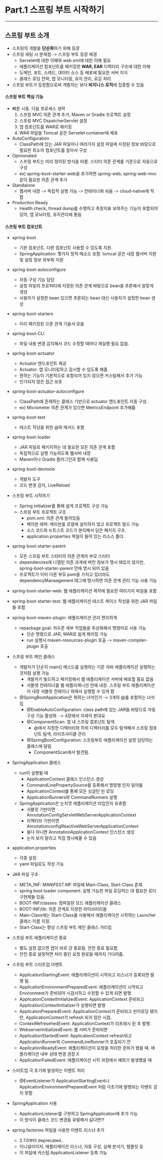# Part.1 스프링 부트 시작하기

<hr/>

## 스프링 부트 소개

* 스프링의 개발을 **단순화**하기 위해 등장
* 스프링 세팅 시 문제점 -> 스프링 부트 등장 배경
    * Servelet에 대한 이해와 web.xml에 대한 이해 필요
    * 애플리케이션 컴포넌트를 패키징한 **WAR, EAR** 디렉터리 구조에 대한 이해
    * 도메인, 포트, 스레드, 데이터 소스 등 배포에 필요한 서버 지식
    * 클래스 로딩 전략, 앱 모니터링, 유지 관리, 로깅 처리
* 스프링 부트가 등장함으로써 개발자는 보다 **비지니스 로직**에 집중할 수 있음

#### 스프링 부트 핵심 기능

* 빠른 시동. 다음 프로세스 생략
    1. 스프링 MVC 의존 관계 추가, Maven or Gradle 프로젝트 설정
    2. 스프링 MVC DspatcherServlet 설정
    3. 앱 컴포넌트를 WAR로 패키징
    4. WAR 파일을 Tomcat 같은 Servelet container에 배포
* AutoConfiguration
    * ClassPath에 있는 JAR 파일이나 여러가지 설정 파일에 지정된 정보 바탕으로 필요한 최소의 컴포넌트를 알아서 구성
* Opinionated
    * 스프링 부트는 미리 정의된 방식을 따름. 스타터 의존 관계를 기준으로 자동으로 구성
    * ex) spring-boot-starter-web을 추가하면 spring-web, spring-web-mvc 같이 필요한 의존 관계 추가
* Standalone
    * 웹서버 내장 -> 독립적 실행 가능 -> 컨테이너화 쉬움 -> cloud-native에 적합
* Production Ready
    * Heatlh check, thread dump를 수행하고 측정지표 보여주는 기능이 포함되어 있어, 앱 모뇌터링, 유지관리에 좋음

#### 스프링 부트 컴포넌트

* spring-boot
    * 기본 컴포넌트. 다른 컴포넌트 사용할 수 있도록 지원.
    * SpringApplication: 몇가지 정적 메소드 포함. tomcat 같은 내장 웹서버 지원 및 설정 정보 외부화 지원
* spring-boot-autoconfigure
    * 자동 구성 기능 담당
    * 설정 파일의 프로퍼티에 지정된 의존 관계 바탕으로 bean을 추론해서 알맞게 생성
    * 사용자가 설정한 bean 있으면 추론되는 bean 대신 사용자가 설정한 bean 생성
* spring-boot-starters
    * 미리 패키징된 으존 관계 기술서 모음
* spring-boot-CLI
    * 파일 내용 변경 감지해서 코드 수정할 때마다 재실행 필요 없음.
* spring-boot-actuator
    * Actuator 엔드포인트 제공
    * Actuator: 앱 모니터링하고 감시할 수 있도록 해줌
    * 원하는 기능이 기본적으로 포함되어 있지 않으면 커스텀해서 추가 가능
    * 인가되지 않은 접근 보호
* spring-boot-actuator-autoconfigure
    * ClassPath에 존재하는 클래스 기반으로 actuator 엔드포인트 자동 구성.
    * ex) Micrometer 의존 관계가 있으면 MetricsEndpoint 추가해줌
* spring-boot-test
    * 테스트 작성을 위한 @와 메서드 포함
* spring-boot-loader
    * JAR 파일로 패키지하는 데 필요한 모든 의존 관계 포함
    * 독립적으로 실행 가능하도록 웹서버 내장
    * Maven이나 Gradle 플러그인과 함께 사용딤
* spring-boot-devtools
    * 개발자 도구
    * 코드 변경 감지, LiveReload

* 스프링 부트 시작하기
    * Spring initializer를 통해 쉽게 프로젝트 구성 가능
    * 스프링 부트 프로젝트 구조
        * pom.xml: 의존 관계 들어있음
        * 메이븐 래퍼: 메이븐을 로컬에 설치하지 않고 프로젝트 빌드 가능
        * 소스 코드와 ㅌ트스트 코드가 분리해서 담은 패키지 구조.
        * application.properties 파일이 들어 있는 리소스 폴더.
* spring-boot-starter-parent
    * 모든 스프링 부트 스타터의 의존 관계의 부모 스타터
    * dependencies에 나열된 의존 과게에 버전 정보가 명시 돼있지 않지만, spring-boot-starter-parent 안에 명시 되어 있음
    * 프로젝트가 이미 다른 부모 pom을 가지고 있더라도 dependencyManaagement 태그에 명시하면 의존 관계 관리 기능 사용 가능
* spring-boot-starter-web: 웹 애플리케이션 제작에 필요한 여러가지 파일들 포함
* spring-boot-starter-test: 웹 애플리케이션 테스트 케이스 작성을 위한 JAR 파일들 포함
* spring-boot-maven-plugin: 애플리케이션 관리 편리하게
    * repackage goal: 저수준 세부 작업들을 추상화해서 명령어로 사용 가능
        * 단순 명령으로 JAR, WAR로 쉽게 패키징 가능
        * run 실행시 maven-resources-plugin 호출 -> maven-compiler-plugin 호출
* 스프링 부트 메인 클래스
    * 개발자가 단순히 main() 메스드를 실행하는 기존 자바 애플리케이션 실행하는 것처럼 실행 가능
        * 개발자가 빌드하고 패키징해서 웹 애플리케이션 서버에 배포할 필요 없음
        * 서블렛 컨테이너를 웹 애플리케니션 안에 내장. 스프링 부트 애플리케이션이 내장 서블릿 컨테이너 위에서 실행할 수 있게 함
    * @SpringBootApplication은 뭐하는 녀석인가 -> 3개의 @를 포함하는 녀석임
        * @EnableAutoConfiguration: class path에 있는 JAR들 바탕으로 자동 구성 기능 활성화. -> 4장에서 자세히 본대요
        * @ComponentScan: 앱 내 스프링 컴포넌트 탐색.
            * @에서 지정한 디렉터리와 하위 디렉터리를 모두 탐색해서 스프링 컴포넌트 탐색, 라이프사이클 관리
        * @SpringBootConfiguration: 스프링부트 애플리케이션 설정 담당하는 클래스에 달림
            * ComponentScan에서 발견됨.
* SpringApplication 클래스
    * run이 실행될 때
        * ApplicationContext 클래스 인스턴스 생성
        * CommandLinePropertySource를 등록해서 명령행 인자 읽어듦
        * ApplicationContext를 통해 모든 싱글턴 빈 로딩
        * ApplicationRunners와 CommandRunners 실행
    * SpringApplication은 눈치껏 애플리케이션 타입인지 유츄함
        * 서블릿 기반이면 AnnotationConfigServletWebServerApplicationContext
        * 리액티브 기반이면 AnnotationconfigReactiveWebServerApplicationContext
        * 둘다 아니면 AnnotationApplicationContext 인스턴스 생성
        * 눈치 보지 말라고 직접 명시해줄 수 있음
* application.properties
    * 각종 설정
    * yaml 파일로도 작성 가능
* JAR 파일 구조
    * META_INF: MANIFEST.MF 파일에 Main-Class, Start-Class 존재
    * spring boot loader component: 실행 가능한 파일 로딩하는 데 필요한 로더 구현체들 있음.
    * BOOT-INF/classes: 컴파일된 모드 애플리케이션 클래스
    * BOOT-INF/lib: 의존 관계로 지정한 라이브러리들
    * Main-Class에는 Start-Class를 사용해서 애플리케이션 시작하는 Launcher 클래스 이름 지정.
    * Start-Class는 항상 스프링 부트 메인 클래스 가리킴
* 스프링 부트 애플리케이션 종료
    * 별도 설정 없으면 앱이 바로 걍 종료됨. 안전 종료 필요함.
    * 안전 종료 설정하면 처리 중인 요청 완료될 때까지 기다려줌.
* 스프링 부트 스타트업 이벤트
    * ApplicationStartingEvent: 애플리케이션이 시작되고 리스너가 등록되면 발행 됨.
    * ApplicationEnvironmentPreparedEvent: 애플리케이션이 시작되고 Environment가 준비되어 시검사하고 수정할 수 있게 되면 발행.
    * ApplicatonContextInitializedEvent: ApplicationContext 준비되고 ApplicationContextInitializer가 실행되면 발행
    * ApplicatonPreparedEvent: ApplicationContext가 준비되고 빈이로딩 됐지만, ApplicationContext가 refresh 되지 않은 시점.
    * ContextRefresehedEvent: ApplicationContext가 리프레시 된 후 발행.
    * WebserverInitializedEvent: 웹 서버가 준비되면
    * ApplicationStartedEvent: ApplicationContext refresh되고 ApplicationRunner와 CommandLineRunner가 호출되기 전
    * ApplicationReadyEvent: 애플리케이션이 요청을 처리한 준비가 됐을 때. 애플리케이션 내부 상태 변경 권장 X
    * ApplicationFailedEvent: 애플리케이션 시작 과정에서 예외가 발생했을 때
* 스타트업 극 초기에 발생하는 이벤트 처리
    * @EventListener가 ApplicationStartingEvent나 ApplicationEnvironmentPreparedEvent 처럼 극초기에 발행되는 이벤트 감지 못함
* SpringApplication 사용
    * ApplicationListener를 구현하고 SpringApplication에 추가 가능
    * 이 방식이 클래스 코드 변경을 유발해서 싫다면?!
* spring.factories 파일을 사용한 이벤트 리스너 추가
    * 2.7.0부터 deprecated..
    * 이니셜라이저, 애플리케이션 리스너, 자동 구성, 실패 분석기, 템플릿 등
    * 이 파일에 커스텀 ApplicationListener 등록 가능

